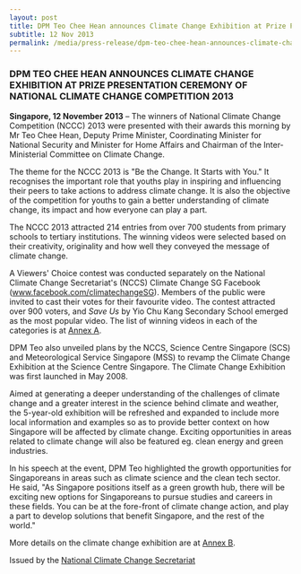 ```yaml
---
layout: post
title: DPM Teo Chee Hean announces Climate Change Exhibition at Prize Presentation Ceremony of National Climate Change Competition 2013
subtitle: 12 Nov 2013
permalink: /media/press-release/dpm-teo-chee-hean-announces-climate-change-exhibition-at-prize-presentation-ceremony-of-national-climate-change-competition-2013
---
```


### DPM TEO CHEE HEAN ANNOUNCES CLIMATE CHANGE EXHIBITION AT PRIZE PRESENTATION CEREMONY OF NATIONAL CLIMATE CHANGE COMPETITION 2013

**Singapore, 12 November 2013** – The winners of National Climate Change Competition (NCCC) 2013 were presented with their awards this morning by Mr Teo Chee Hean, Deputy Prime Minister, Coordinating Minister for National Security and Minister for Home Affairs and Chairman of the Inter-Ministerial Committee on Climate Change.

The theme for the NCCC 2013 is "Be the Change. It Starts with You." It recognises the important role that youths play in inspiring and influencing their peers to take actions to address climate change. It is also the objective of the competition for youths to gain a better understanding of climate change, its impact and how everyone can play a part.

The NCCC 2013 attracted 214 entries from over 700 students from primary schools to tertiary institutions. The winning videos were selected based on their creativity, originality and how well they conveyed the message of climate change.

A Viewers' Choice contest was conducted separately on the National Climate Change Secretariat's (NCCS) Climate Change SG Facebook ([<a href="https://www.facebook.com/ClimateChangeSG/" target="_blank">www.facebook.com/climatechangeSG</a>](https://www.facebook.com/ClimateChangeSG/)). Members of the public were invited to cast their votes for their favourite video. The contest attracted over 900 voters, and *Save Us* by Yio Chu Kang Secondary School emerged as the most popular video. The list of winning videos in each of the categories is at [<a href="/files/docs/default-source/news-documents/nccc2013_press_release_annex_a.pdf" target="_blank">Annex A</a>](/files/docs/default-source/news-documents/nccc2013_press_release_annex_a.pdf).

DPM Teo also unveiled plans by the NCCS, Science Centre Singapore (SCS) and Meteorological Service Singapore (MSS) to revamp the Climate Change Exhibition at the Science Centre Singapore. The Climate Change Exhibition was first launched in May 2008.

Aimed at generating a deeper understanding of the challenges of climate change and a greater interest in the science behind climate and weather, the 5-year-old exhibition will be refreshed and expanded to include more local information and examples so as to provide better context on how Singapore will be affected by climate change. Exciting opportunities in areas related to climate change will also be featured eg. clean energy and green industries.

In his speech at the event, DPM Teo highlighted the growth opportunities for Singaporeans in areas such as climate science and the clean tech sector. He said, "As Singapore positions itself as a green growth hub, there will be exciting new options for Singaporeans to pursue studies and careers in these fields. You can be at the fore-front of climate change action, and play a part to develop solutions that benefit Singapore, and the rest of the world."

More details on the climate change exhibition are at [<a href="/files/docs/default-source/news-documents/nccc2013_press_release_annex_b.pdf" target="_blank">Annex B</a>](/files/docs/default-source/news-documents/nccc2013_press_release_annex_b.pdf).

Issued by the [<a href="https://www.nccs.gov.sg/" target="_blank">National Climate Change Secretariat</a>](https://www.nccs.gov.sg/)